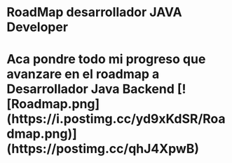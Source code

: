 <h1>RoadMap desarrollador JAVA Developer<h1>
Aca pondre todo mi progreso que avanzare en el roadmap a Desarrollador Java Backend
[![Roadmap.png](https://i.postimg.cc/yd9xKdSR/Roadmap.png)](https://postimg.cc/qhJ4XpwB)
